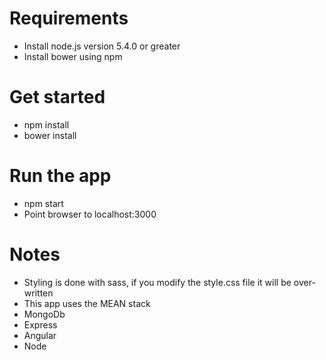 # Requirements
* Install node.js version 5.4.0 or greater
* Install bower using npm

# Get started
* npm install
* bower install

# Run the app
* npm start
* Point browser to localhost:3000

# Notes
* Styling is done with sass, if you modify the style.css file it will be over-written
* This app uses the MEAN stack
 * MongoDb
 * Express
 * Angular
 * Node